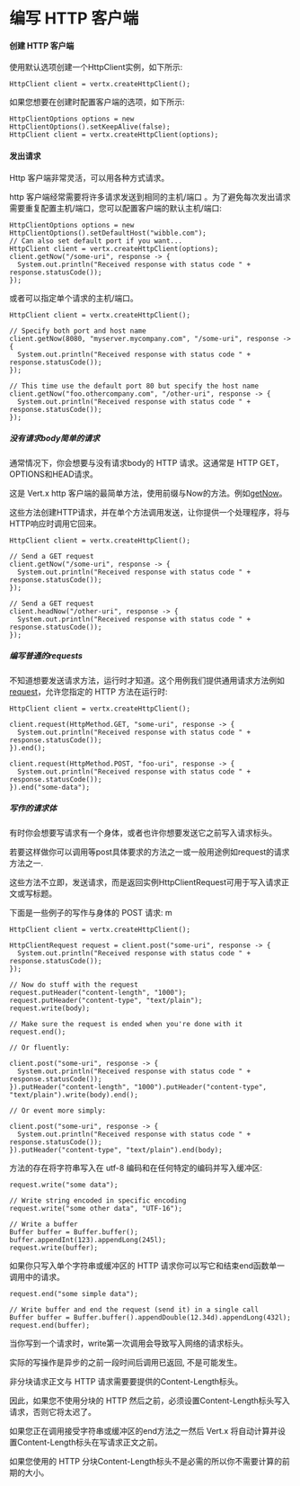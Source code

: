 # 编写 HTTP 客户端

#### 创建 HTTP 客户端

使用默认选项创建一个HttpClient实例，如下所示:

```
HttpClient client = vertx.createHttpClient();
```

如果您想要在创建时配置客户端的选项，如下所示:

```
HttpClientOptions options = new HttpClientOptions().setKeepAlive(false);
HttpClient client = vertx.createHttpClient(options);
```


#### 发出请求

Http 客户端非常灵活，可以用各种方式请求。

http 客户端经常需要将许多请求发送到相同的主机/端口 。为了避免每次发出请求需要重复配置主机/端口，您可以配置客户端的默认主机/端口:

```
HttpClientOptions options = new HttpClientOptions().setDefaultHost("wibble.com");
// Can also set default port if you want...
HttpClient client = vertx.createHttpClient(options);
client.getNow("/some-uri", response -> {
  System.out.println("Received response with status code " + response.statusCode());
});
```

或者可以指定单个请求的主机/端口。

```
HttpClient client = vertx.createHttpClient();

// Specify both port and host name
client.getNow(8080, "myserver.mycompany.com", "/some-uri", response -> {
  System.out.println("Received response with status code " + response.statusCode());
});

// This time use the default port 80 but specify the host name
client.getNow("foo.othercompany.com", "/other-uri", response -> {
  System.out.println("Received response with status code " + response.statusCode());
});
```

##### 没有请求body简单的请求

通常情况下，你会想要与没有请求body的 HTTP 请求。这通常是 HTTP GET，OPTIONS和HEAD请求。

这是 Vert.x http 客户端的最简单方法，使用前缀与Now的方法。例如[getNow](http://vertx.io/docs/apidocs/io/vertx/core/http/HttpClient.html#getNow-int-java.lang.String-java.lang.String-io.vertx.core.Handler-)。

这些方法创建HTTP请求，并在单个方法调用发送，让你提供一个处理程序，将与HTTP响应时调用它回来。

```
HttpClient client = vertx.createHttpClient();

// Send a GET request
client.getNow("/some-uri", response -> {
  System.out.println("Received response with status code " + response.statusCode());
});

// Send a GET request
client.headNow("/other-uri", response -> {
  System.out.println("Received response with status code " + response.statusCode());
});
```


##### 编写普通的requests

不知道想要发送请求方法，运行时才知道。这个用例我们提供通用请求方法例如[request](http://vertx.io/docs/apidocs/io/vertx/core/http/HttpClient.html#request-io.vertx.core.http.HttpMethod-int-java.lang.String-java.lang.String-)，允许您指定的 HTTP 方法在运行时:

```
HttpClient client = vertx.createHttpClient();

client.request(HttpMethod.GET, "some-uri", response -> {
  System.out.println("Received response with status code " + response.statusCode());
}).end();

client.request(HttpMethod.POST, "foo-uri", response -> {
  System.out.println("Received response with status code " + response.statusCode());
}).end("some-data");
```

##### 写作的请求体

有时你会想要写请求有一个身体，或者也许你想要发送它之前写入请求标头。

若要这样做你可以调用等post具体要求的方法之一或一般用途例如request的请求方法之一.

这些方法不立即，发送请求，而是返回实例HttpClientRequest可用于写入请求正文或写标题。

下面是一些例子的写作与身体的 POST 请求: m

```
HttpClient client = vertx.createHttpClient();

HttpClientRequest request = client.post("some-uri", response -> {
  System.out.println("Received response with status code " + response.statusCode());
});

// Now do stuff with the request
request.putHeader("content-length", "1000");
request.putHeader("content-type", "text/plain");
request.write(body);

// Make sure the request is ended when you're done with it
request.end();

// Or fluently:

client.post("some-uri", response -> {
  System.out.println("Received response with status code " + response.statusCode());
}).putHeader("content-length", "1000").putHeader("content-type", "text/plain").write(body).end();

// Or event more simply:

client.post("some-uri", response -> {
  System.out.println("Received response with status code " + response.statusCode());
}).putHeader("content-type", "text/plain").end(body);
```

方法的存在将字符串写入在 utf-8 编码和在任何特定的编码并写入缓冲区:

```
request.write("some data");

// Write string encoded in specific encoding
request.write("some other data", "UTF-16");

// Write a buffer
Buffer buffer = Buffer.buffer();
buffer.appendInt(123).appendLong(245l);
request.write(buffer);
```

如果你只写入单个字符串或缓冲区的 HTTP 请求你可以写它和结束end函数单一调用中的请求。

```
request.end("some simple data");

// Write buffer and end the request (send it) in a single call
Buffer buffer = Buffer.buffer().appendDouble(12.34d).appendLong(432l);
request.end(buffer);
```

当你写到一个请求时，write第一次调用会导致写入网络的请求标头。

实际的写操作是异步的之前一段时间后调用已返回, 不是可能发生。

非分块请求正文与 HTTP 请求需要要提供的Content-Length标头。

因此，如果您不使用分块的 HTTP 然后之前，必须设置Content-Length标头写入请求，否则它将太迟了。

如果您正在调用接受字符串或缓冲区的end方法之一然后 Vert.x 将自动计算并设置Content-Length标头在写请求正文之前。

如果您使用的 HTTP 分块Content-Length标头不是必需的所以你不需要计算的前期的大小。